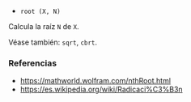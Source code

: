 - `root (X, N)`

Calcula la raíz `N` de `X`.

Véase también: `sqrt`, `cbrt`.

### Referencias

- https://mathworld.wolfram.com/nthRoot.html
- https://es.wikipedia.org/wiki/Radicaci%C3%B3n
